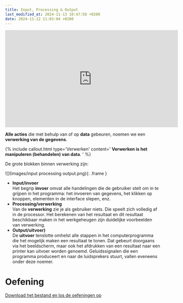 ```yaml
---
title: Input, Processing & Output
last_modified_at: 2024-11-13 10:47:58 +0200
date: 2024-11-12 11:03:04 +0200
---
```


<iframe width="560" height="315" src="https://www.youtube.com/embed/DKGZlaPlVLY?si=mfSBDkaz3Ya0EiTC" title="YouTube video player" frameborder="0" allow="accelerometer; autoplay; clipboard-write; encrypted-media; gyroscope; picture-in-picture; web-share" referrerpolicy="strict-origin-when-cross-origin" allowfullscreen></iframe>

**Alle acties** die met behulp van of op **data** gebeuren, noemen we een **verwerking van de gegevens**.  

{% include callout.html type='Verwerken' content='
**Verwerken is het manipuleren (behandelen) van data**. 
' %}

De grote blokken binnen verwerking zijn:

![](images/input processing output.png){: .frame } 

- **Input/invoer**  
    Het begrip **invoer** omvat alle handelingen die de gebruiker stelt om in te grijpen in het programma: het invoeren van gegevens, het klikken op knoppen, elementen in de interface slepen, enz.
- **Processing/verwerking**  
    Van de **verwerking** zie je als gebruiker niets. Die speelt zich volledig af in de processor. Het berekenen van het resultaat en dit resultaat beschikbaar maken in het werkgeheugen zijn duidelijke voorbeelden van verwerking.
- **Output/uitvoer)**  
    De **uitvoer** tenslotte omhelst alle stappen in het computerprogramma die het mogelijk maken een resultaat te tonen. Dat gebeurt doorgaans via het beeldscherm, maar ook het afdrukken van een resultaat naar een printer kan uitvoer worden genoemd. Geluidssignalen die een programma produceert en naar de luidsprekers stuurt, vallen eveneens onder deze noemer.

# Oefening

[Download het bestand en los de oefeningen op](https://docs.google.com/document/d/1LRYSW51tOfXeQkyQeggYjAuAqSmgMR1t/edit?usp=sharing&ouid=114090905886704231803&rtpof=true&sd=true)

